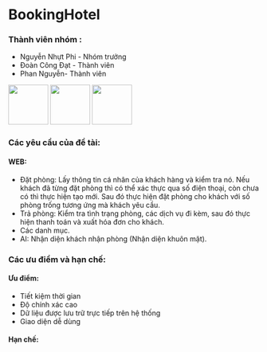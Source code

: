 # BookingHotel

<h3>Thành viên nhóm :</h3>
<ul>
  <li>Nguyễn Nhựt Phi - Nhóm trưởng</li>
  <li>Đoàn Công Đạt - Thành viên</li>
  <li>Phan Nguyễn- Thành viên</li>
</ul>
<div>
  <img src="https://zpsocial-f54-org.zadn.vn/1eb8450da970482e1161.jpg" width="80" height="80">
  <img src="https://avatars.githubusercontent.com/u/93666764?v=4" width="80" height="80">
  <img src="https://avatars.githubusercontent.com/u/139961623?v=4" width="80" height="80">
</div>
<h3>Các yêu cầu của đề tài:</h3>
  <h4>WEB:</h4>
  <ul>
    <li>Đặt phòng: Lấy thông tin cá nhân của khách hàng và kiểm tra nó. Nếu khách đã từng đặt phòng thì có thể xác thực qua số điện thoại, còn chưa có thì thực hiện tạo mới. Sau đó thực     hiện đặt phòng cho khách với số phòng trống tương ứng mà khách yêu cầu.</li>
    <li>Trả phòng: Kiểm tra tình trạng phòng, các dịch vụ đi kèm, sau đó thực hiện thanh toán và xuất hóa đơn cho khách.</li>
    <li>Các danh mục.</li>
    <li>AI: Nhận diện khách nhận phòng (Nhận diện khuôn mặt).</li>
  </ul>
<h3>Các ưu điểm và hạn chế:</h3>
<h4>Ưu điểm:</h4>
<ul>
  <li>Tiết kiệm thời gian</li>
  <li>Độ chính xác cao</li>
  <li>Dữ liệu được lưu trữ trực tiếp trên hệ thống</li>
  <li>Giao diện dễ dùng</li>
</ul>
<h4>Hạn chế:</h4>

